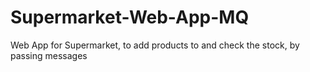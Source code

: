 # Supermarket-Web-App-MQ
Web App for Supermarket, to add products to and check the stock, by passing messages
